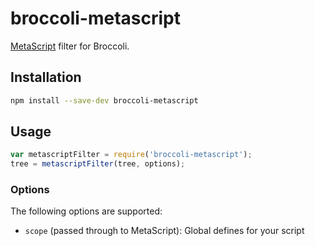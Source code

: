 # broccoli-metascript

[MetaScript](https://github.com/dcodeIO/MetaScript) filter for Broccoli.

## Installation

```bash
npm install --save-dev broccoli-metascript
```

## Usage

```js
var metascriptFilter = require('broccoli-metascript');
tree = metascriptFilter(tree, options);
```

### Options

The following options are supported:

* `scope` (passed through to MetaScript): Global defines for your script
